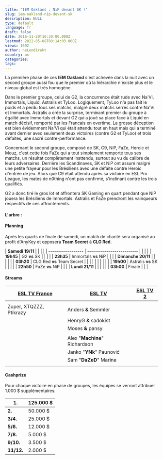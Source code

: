 ```yaml
---
title: "IEM Oakland : NiP devant SK !"
slug: iem-oakland-nip-devant-sk
description: NULL
type: default
language: fr
draft: false
date: 2016-11-20T10:30:00.000Z
lastmod: 2022-05-08T08:14:03.000Z
views: 1692
author: neLendirekt
country: us
categories:
tags:
---
```

La première phase de ces **IEM Oakland** s'est achevée dans la nuit avec un second groupe aussi fou que le premier où la hiérarchie n'existe plus et le niveau global est très homogène.

Dans le premier groupe, celui de G2, la concurrence était rude avec Na'Vi, Immortals, Liquid, Astralis et TyLoo. Logiquement, TyLoo n'a pas fait le poids et a perdu tous ses matchs, malgré deux matchs serrés contre Na'Vi et Immortals. Astralis a crée la surprise, terminant premier du groupe à égalité avec Immortals et devant G2 qui a joué sa place face à Liquid en match décisif, remporté par les Francais en overtime. La grosse déception est bien évidemment Na'Vi qui était attendu tout en haut mais qui a terminé avant dernier avec seulement deux victoires (contre G2 et TyLoo) et trois défaites, une sacré contre-performance.

Concernant le second groupe, composé de SK, C9, NiP, FaZe, Heroic et Mouz, c'est cette fois FaZe qui a tout simplement remporté tous ses matchs, un résultat complètement inattendu, surtout au vu du calibre de leurs adversaires. Derrière les Scandinaves, SK et NiP ont assuré malgré une petite frayeur pour les Brésiliens avec une défaite contre Heroic d'entrée de jeu. Alors que C9 était attendu après sa victoire en ESL Pro League, les mates de n0thing n'ont pas confirmé, s'inclinant contre les trois qualifiés.

G2 a donc tiré le gros lot et affrontera SK Gaming en quart pendant que NiP jouera les Brésiliens de Immortals. Astralis et FaZe prendront les vainqueurs respectifs de ces affrontements.

#### **L'arbre :** 

#### **Planning**

Après les quarts de finale de samedi, un match de charité sera organisé au profit d'AnyKey et opposera **Team Secret** à **CLG Red**.

| **Samedi 19/11**   |                            |  |  |
| ------------------ | -------------------------- |  |  |
| |  **19h45**       | G2 **vs** SK               |  |  |
| |  **23h35**       | Immortals **vs** NiP       |  |  |
| **Dimanche 20/11** |                            |  |  |
| |  **03h20**       | CLG Red **vs** Team Secret |  |  |
| |                  |                            |  |  |
| |  **19h00**       | Astralis **vs** SK         |  |  |
| |  **22h50**       | FaZe **vs** NiP            |  |  |
| **Lundi 21/11**    |                            |  |  |
| |  **03h00**       | Finale                     |  |  |

#### **Streams**

| [ESL TV France](/fr/stream/twitch/642) | [ESL TV](/fr/stream/twitch/641) | [ESL TV 2](/fr/stream/twitch/743) |
| -------------------------------------- | ------------------------------- | --------------------------------- |
| |                                      |                                 |                                   |
| Zuper, XTQZZZ, Ptikrazy                | Anders **&** Semmler            |                                   |
| |  HenryG **&** sadokist               |                                 |                                   |
| |  Moses **&** pansy                   |                                 |                                   |
| |                                      |                                 |                                   |
| |  Alex "**Machine**" Richardson       |                                 |                                   |
| |  Janko "**YNk**" Paunović            |                                 |                                   |
| |  Sam "**DaZeD**" Marine              |                                 |                                   |
| |                                      |                                 |                                   |

#### 

#### 

#### 

#### 

#### 

#### **Cashprize**

Pour chaque victoire en phase de groupes, les équipes se verront attribuer 1.000 $ supplémentaires.

| **1.**     | 125.000 $ |
| ---------- | --------- |
| **2.**     | 50.000 $  |
| **3/4.**   | 25.000 $  |
| **5/6.**   | 12.000 $  |
| **7/8.**   | 5.000 $   |
| **9/10.**  | 3.500 $   |
| **11/12.** | 2.000 $   |
